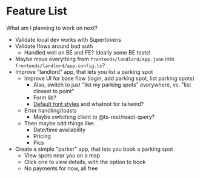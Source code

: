 # Feature List

What am I planning to work on next?

- Validate local dev works with Supertokens
- Validate flows around bad auth
  - Handled well on BE and FE? Ideally some BE tests!
- Maybe move everything from `frontends/landlord/app.json` into `frontends/landlord/app.config.ts`?
- Improve "landlord" app, that lets you list a parking spot
  - Improve UI for base flow (login, add parking spot, list parking spots)
    - Also, switch to just "list my parking spots" everywhere, vs. "list closest to point"
    - Form lib?
    - [Default font styles](https://tailwindcss.com/docs/font-family) and whatnot for tailwind?
  - Error handling/toasts
    - Maybe switching client to @ts-rest/react-query?
  - Then maybe add things like:
    - Date/time availability
    - Pricing
    - Pics
- Create a simple "parker" app, that lets you book a parking spot
  - View spots near you on a map
  - Click one to view details, with the option to book
  - No payments for now, all free
